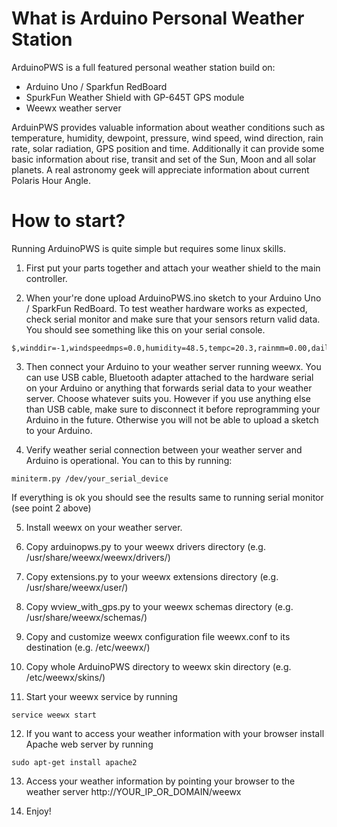 # What is Arduino Personal Weather Station
ArduinoPWS is a full featured personal weather station build on:
- Arduino Uno / Sparkfun RedBoard
- SpurkFun Weather Shield with GP-645T GPS module
- Weewx weather server

ArduinPWS provides valuable information about weather conditions such as temperature, humidity, dewpoint, pressure, wind speed, wind direction, rain rate, solar radiation, GPS position and time.
Additionally it can provide some basic information about rise, transit and set of the Sun, Moon and all solar planets. A real astronomy geek will appreciate information about current Polaris Hour Angle.

# How to start?
Running ArduinoPWS is quite simple but requires some linux skills.
1. First put your parts together and attach your weather shield to the main controller.

2. When your're done upload ArduinoPWS.ino sketch to your Arduino Uno / SparkFun RedBoard.
To test weather hardware works as expected, check serial monitor and make sure that your sensors return valid data.
You should see something like this on your serial console.
```
$,winddir=-1,windspeedmps=0.0,humidity=48.5,tempc=20.3,rainmm=0.00,dailyrainmm=0.00,pressure=1024.33,dewptc=9.05,light_lvl=0.00,latitude=0.000000,longitude=0.000000,altitude=0.00,sats=0,date=28/12/2016,time=20:27:26,batt_lvl=4.25,#
```

3. Then connect your Arduino to your weather server running weewx.
You can use USB cable, Bluetooth adapter attached to the hardware serial on your Arduino or anything that forwards serial data to your weather server.
Choose whatever suits you. However if you use anything else than USB cable, make sure to disconnect it before reprogramming your Arduino in the future.
Otherwise you will not be able to upload a sketch to your Arduino.

4. Verify weather serial connection between your weather server and Arduino is operational. You can to this by running:
```
miniterm.py /dev/your_serial_device
```
If everything is ok you should see the results same to running serial monitor (see point 2 above)

5. Install weewx on your weather server.

6. Copy arduinopws.py to your weewx drivers directory (e.g. /usr/share/weewx/weewx/drivers/)

7. Copy extensions.py to your weewx extensions directory (e.g. /usr/share/weewx/user/)

8. Copy wview_with_gps.py to your weewx schemas directory (e.g. /usr/share/weewx/schemas/)

9. Copy and customize weewx configuration file weewx.conf to its destination (e.g. /etc/weewx/)

10. Copy whole ArduinoPWS directory to weewx skin directory (e.g. /etc/weewx/skins/)

11. Start your weewx service by running
```
service weewx start
```

12. If you want to access your weather information with your browser install Apache web server by running
```
sudo apt-get install apache2
```

13. Access your weather information by pointing your browser to the weather server http://YOUR_IP_OR_DOMAIN/weewx

14. Enjoy!

